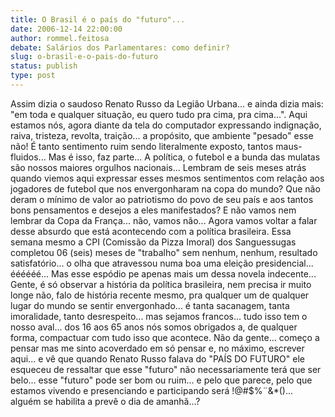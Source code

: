 ```yaml
---
title: O Brasil é o país do "futuro"...
date: 2006-12-14 22:00:00
author: rommel.feitosa
debate: Salários dos Parlamentares: como definir?
slug: o-brasil-e-o-pais-do-futuro
status: publish 
type: post
---
```


Assim dizia o saudoso Renato Russo da Legião Urbana... e ainda dizia mais: "em toda e qualquer situação, eu quero tudo pra cima, pra cima...". Aqui estamos nós, agora diante da tela do computador expressando indignação, raiva, tristeza, revolta, traição... a propósito, que ambiente "pesado" esse não! É tanto sentimento ruim sendo literalmente exposto, tantos maus-fluidos... Mas é isso, faz parte... A política, o futebol e a bunda das mulatas são nossos maiores orgulhos nacionais... Lembram de seis meses atrás quando viemos aqui expressar esses mesmos sentimentos com relação aos jogadores de futebol que nos envergonharam na copa do mundo? Que não deram o mínimo de valor ao patriotismo do povo de seu país e aos tantos bons pensamentos e desejos a eles manifestados? E não vamos nem lembrar da Copa da França... não, vamos não... Agora vamos voltar a falar desse absurdo que está acontecendo com a política brasileira. Essa semana mesmo a CPI (Comissão da Pizza Imoral) dos Sanguessugas completou 06 (seis) meses de "trabalho" sem nenhum, nenhum, resultado satisfatório... o olha que atravessou numa boa uma eleição presidencial... éééééé... Mas esse espódio pe apenas mais um dessa novela indecente... Gente, é só observar a história da política brasileira, nem precisa ir muito longe não, falo de história recente mesmo, pra qualquer um de qualquer lugar do mundo se sentir envergonhado... é tanta sacanagem, tanta imoralidade, tanto desrespeito... mas sejamos francos... tudo isso tem o nosso aval... dos 16 aos 65 anos nós somos obrigados a, de qualquer forma, compactuar com tudo isso que acontece. Não da gente... começo a pensar mas me sinto acoverdado em só pensar e, no máximo, escrever aqui... e vê que quando Renato Russo falava do "PAÍS DO FUTURO" ele esqueceu de ressaltar que esse "futuro" não necessariamente terá que ser belo... esse "futuro" pode ser bom ou ruim... e pelo que parece, pelo que estamos vivendo e presenciando e participando será !@#$%¨&\*()... alguém se habilita a prevê o dia de amanhã...?
